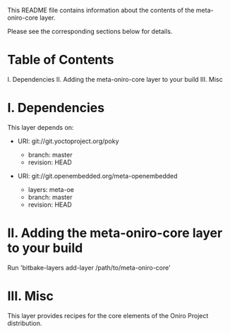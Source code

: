 <!--
SPDX-FileCopyrightText: Huawei Inc.

SPDX-License-Identifier: Apache-2.0
-->

This README file contains information about the contents of the meta-oniro-core layer.

Please see the corresponding sections below for details.

Table of Contents
=================

  I. Dependencies
 II. Adding the meta-oniro-core layer to your build
III. Misc

I. Dependencies
===============

This layer depends on:

- URI: git://git.yoctoproject.org/poky
  - branch: master
  - revision: HEAD

- URI: git://git.openembedded.org/meta-openembedded
  - layers: meta-oe
  - branch: master
  - revision: HEAD

II. Adding the meta-oniro-core layer to your build
=================================================

Run 'bitbake-layers add-layer /path/to/meta-oniro-core'

III. Misc
=========

This layer provides recipes for the core elements of the Oniro Project distribution.
